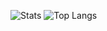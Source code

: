 
![Stats](https://github-readme-stats.vercel.app/api?username=ParadoxEXE&show_icons=true&bg_color=30,6a3ab4,aa1717,fccd45)
![Top Langs](https://github-readme-stats.vercel.app/api/top-langs/?username=anuraghazra&layout=compact&show_icons=true&theme=radical)

